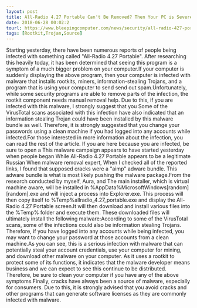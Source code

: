 ```yaml
---
layout: post
title: All-Radio 4.27 Portable Can't Be Removed? Then Your PC is Severely Infected
date: 2018-06-28 00:02:2
tourl: https://www.bleepingcomputer.com/news/security/all-radio-427-portable-cant-be-removed-then-your-pc-is-severely-infected/
tags: [Rootkit,Trojan,Source]
---
```

Starting yesterday, there have been numerous reports of people being infected with something called "All-Radio 4.27 Portable". After researching this heavily today, it has been determined that seeing this program is a symptom of a much bigger problem on your computer.If your computer is suddenly displaying the above program, then your computer is infected with malware that installs rootkits, miners, information-stealing Trojans, and a program that is using your computer to send send out spam.Unfortunately, while some security programs are able to remove parts of the infection, the rootkit component needs manual removal help. Due to this, if you are infected with this malware, I strongly suggest that you Some of the VirusTotal scans associated with this infection have also indicated that an information stealing Trojan could have been installed by this malware bundle as well. Therefore, it is strongly suggested that you change your passwords using a clean machine if you had logged into any accounts while infected.For those interested in more information about the infection, you can read the rest of the article. If you are here because you are infected, be sure to open a This malware campaign appears to have started yesterday when people began While All-Radio 4.27 Portable appears to be a legitimate Russian When malware removal expert, When I checked all of the reported links, I found that supposed cracks were a "aimp" adware bundle. This adware bundle is what is most likely pushing the malware package.From the research conducted by myself, Aura, and The main installer, which is virtual machine aware, will be installed in %AppData%MicrosoftWindows[random][random].exe and will inject a process into Explorer.exe. This process will then copy itself to %Temp%allradio_4.27_portable.exe and display the All-Radio 4.27 Portable screen.It will then download and install various files into the %Temp% folder and execute them. These downloaded files will ultimately install the following malware:According to some of the VirusTotal scans, some of the infections could also be information stealing Trojans. Therefore, if you have logged into any accounts while being infected, you may want to change your password at those accounts from a clean machine.As you can see, this is a serious infection with malware that can potentially steal your account credentials, use your computer for mining, and download other malware on your computer. As it uses a rootkit to protect some of its functions, it indicates that the malware developer means business and we can expect to see this continue to be distributed. Therefore, be sure to clean your computer if you have any of the above symptoms.Finally, cracks have always been a source of malware, especially for consumers. Due to this, it is strongly advised that you avoid cracks and other programs that can generate software licenses as they are commonly infected with malware. 